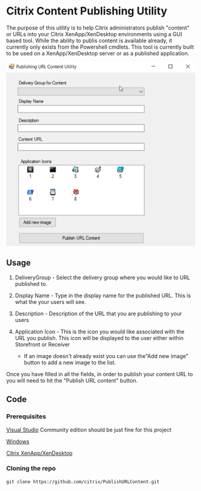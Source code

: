 # Citrix Content Publishing Utility

The purpose of this utility is to help Citrix administrators publish "content" or URLs into your Citrix XenApp/XenDesktop environments using a GUI based tool. While the ability to publis content is available already, it currently only exists from the Powershell cmdlets. This tool is currently
built to be used on a XenApp/XenDesktop server or as a published application.

![](images/mainui.png)

## Usage

1. DeliveryGroup - Select the delivery group where you would like to URL published to.

2. Display Name - Type in the display name for the published URL. This is what the your users will see.

3. Description - Description of the URL that you are publishing to your users

4. Application Icon - This is the icon you would like associated with the URL you publish. This icon will be displayed to the user either within Storefront or Receiver

    - If an image doesn't already exist you can use the"Add new image" button to add a new image to the list.

Once you have filled in all the fields, in order to publish your content URL to you will need to hit the "Publish URL content" button.

## Code

### Prerequisites

[Visual Studio](http://www.visualstudio.com) Community edition should be just fine for this project

[Windows](https://www.microsoft.com/en-us/windows/get-windows-10)

[Citrix XenApp/XenDesktop](https://www.citrix.com/community/citrix-developer/)

### Cloning the repo
    git clone https://github.com/citrix/PublishURLContent.git